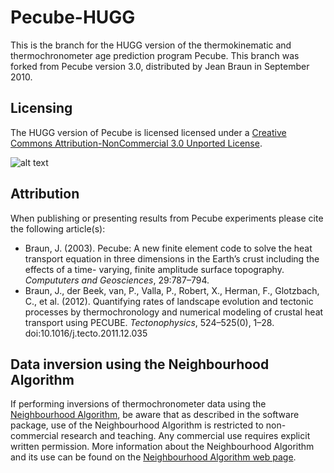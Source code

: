 Pecube-HUGG
===========

This is the branch for the HUGG version of the thermokinematic and thermochronometer age prediction program Pecube. This branch was forked from Pecube version 3.0, distributed by Jean Braun in September 2010.

Licensing
---------

The HUGG version of Pecube is licensed licensed under a <a rel="license" href="http://creativecommons.org/licenses/by-nc/3.0/deed.en_US">[Creative Commons Attribution-NonCommercial 3.0 Unported License](http://creativecommons.org/licenses/by-nc/3.0/deed.en_US).

![alt text](http://i.creativecommons.org/l/by-nc/3.0/88x31.png "Creative Commons License")

Attribution
-----------

When publishing or presenting results from Pecube experiments please cite the following article(s):

* Braun, J. (2003). Pecube: A new finite element code to solve the heat transport equation in three dimensions in the Earth’s crust including the effects of a time- varying, finite amplitude surface topography. _Compututers and Geosciences_, 29:787–794.
* Braun, J., der Beek, van, P., Valla, P., Robert, X., Herman, F., Glotzbach, C., et al. (2012). Quantifying rates of landscape evolution and tectonic processes by thermochronology and numerical modeling of crustal heat transport using PECUBE. _Tectonophysics_, 524–525(0), 1–28. doi:10.1016/j.tecto.2011.12.035

Data inversion using the Neighbourhood Algorithm
------------------------------------------------

If performing inversions of thermochronometer data using the [Neighbourhood Algorithm](http://rses.anu.edu.au/~malcolm/na/), be aware that as described in the software package, use of the Neighbourhood Algorithm is restricted to non-commercial research and teaching. Any commercial use requires explicit written permission. More information about the Neighbourhood Algorithm and its use can be found on the [Neighbourhood Algorithm web page](http://rses.anu.edu.au/~malcolm/na/).
